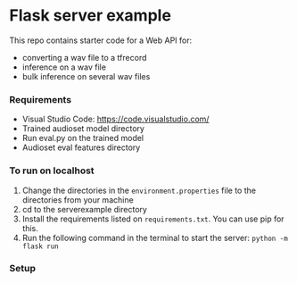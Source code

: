 # Flask server example

This repo contains starter code for a Web API for:

- converting a wav file to a tfrecord
- inference on a wav file
- bulk inference on several wav files

### Requirements

- Visual Studio Code: https://code.visualstudio.com/
- Trained audioset model directory
- Run eval.py on the trained model
- Audioset eval features directory


### To run on localhost

1. Change the directories in the `environment.properties` file to the directories from your machine
2. cd to the serverexample directory
3. Install the requirements listed on `requirements.txt`. You can use pip for this.
4. Run the following command in the terminal to start the server: `python -m flask run`




### Setup
